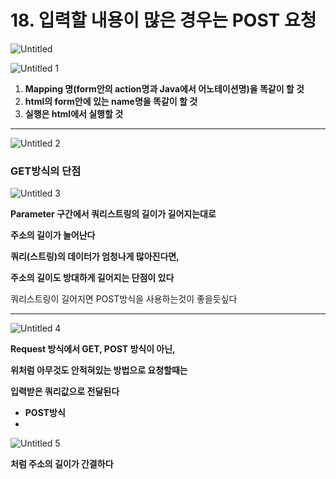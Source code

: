 # 18. 입력할 내용이 많은 경우는 POST 요청

![Untitled](https://user-images.githubusercontent.com/80089860/158416985-bed8646d-aa77-49da-b70b-f9ac6ea3b5e6.png)

![Untitled 1](https://user-images.githubusercontent.com/80089860/158417003-b6148413-0159-4cf2-b70b-a5ffdf5a9459.png)

1. **Mapping 명(form안의 action명과 Java에서 어노테이션명)을 똑같이 할 것**
2. **html의 form안에 있는 name명을 똑같이 할 것**
3. **실행은 html에서 실행할 것**

---

![Untitled 2](https://user-images.githubusercontent.com/80089860/158417042-4e67c11d-abf4-4e75-86ce-bc038f92fcb2.png)

### GET방식의 단점

![Untitled 3](https://user-images.githubusercontent.com/80089860/158417060-da5583d7-7570-4fef-baa0-7014d669a58b.png)

**Parameter 구간에서 쿼리스트링의 길이가 길어지는대로**

**주소의 길이가 늘어난다**

**쿼리(스트링)의 데이터가 엄청나게 많아진다면,**

**주소의 길이도 방대하게 길어지는 단점이 있다**

쿼리스트링이 길어지면 POST방식을 사용하는것이 좋을듯싶다

---

![Untitled 4](https://user-images.githubusercontent.com/80089860/158417100-db443761-ac95-47f1-babb-d97c8e34fa57.png)

**Request 방식에서 GET, POST 방식이 아닌,** 

**위처럼 아무것도 안적혀있는 방법으로 요청할때는**

**입력받은 쿼리값으로 전달된다**

- **POST방식**
- 
![Untitled 5](https://user-images.githubusercontent.com/80089860/158417122-f64509ff-6eba-4989-a32e-e9bdd6f02183.png)

**처럼 주소의 길이가 간결하다**
